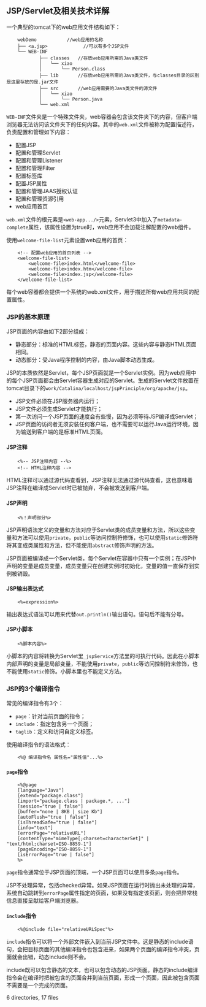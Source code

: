 ## JSP/Servlet及相关技术详解 ##

一个典型的tomcat下的web应用文件结构如下：

		webDemo           //web应用的名称
		├── <a.jsp> 			//可以有多个JSP文件
		└── WEB-INF
				├── classes   //存放web应用所需的Java类文件
				│   └── xiao
				│       └── Person.class
				├── lib       //存放web应用所需的Java类文件，与classes目录的区别是这里存放的是.jar文件
				├── src       //web应用需要的Java类文件的源文件
				│   └── xiao
				│       └── Person.java
				└── web.xml

`WEB-INF`文件夹是一个特殊文件夹，web容器会包含该文件夹下的内容，但客户端浏览器无法访问该文件夹下的任何内容。其中的`web.xml`文件被称为配置描述符，负责配置和管理如下内容：

- 配置JSP
- 配置和管理Servlet
- 配置和管理Listener
- 配置和管理Filter
- 配置标签库
- 配置JSP属性
- 配置和管理JAAS授权认证
- 配置和管理资源引用
- web应用首页

`web.xml`文件的根元素是`<web-app.../>`元素，Servlet3中加入了`metadata-complete`属性，该属性设置为true时，web应用不会加载注解配置的web组件。

使用`welcome-file-list`元素设置web应用的首页：

		<!-- 配置web应用的首页列表 -->
		<welcome-file-list>
			<welcome-file>index.html</welcome-file>
			<welcome-file>index.htm</welcome-file>
			<welcome-file>index.jsp</welcome-file>
		</welcome-file-list>

每个web容器都会提供一个系统的web.xml文件，用于描述所有web应用共同的配置属性。

### JSP的基本原理 ###

JSP页面的内容由如下2部分组成：

- 静态部分：标准的HTML标签，静态的页面内容。这些内容与静态HTML页面相同。
- 动态部分：受Java程序控制的内容，由Java脚本动态生成。

JSP的本质依然是Servlet，每个JSP页面就是一个Servlet实例。因为web应用中的每个JSP页面都会由Servlet容器生成对应的Servlet。生成的Servlet文件放置在tomcat目录下的`work/Catalina/localhost/jspPrinciple/org/apache/jsp`。

- JSP文件必须在JSP服务器内运行；
- JSP文件必须生成Servlet才能执行；
- 第一次访问一个JSP页面的速度会有些慢，因为必须等待JSP编译成Servlet；
- JSP页面的访问者无须安装任何客户端，也不需要可以运行Java运行环境，因为输送到客户端的是标准HTML页面。

#### JSP注释 ####

		<%-- JSP注释内容 --%>
		<!-- HTML注释内容 -->

HTML注释可以通过源代码查看到，JSP注释无法通过源代码查看，这也意味着JSP注释在编译成Servlet时已被抛弃，不会被发送到客户端。

#### JSP声明 ####

		<%！声明部分%>

JSP声明语法定义的变量和方法对应于Servlet类的成员变量和方法，所以这些变量和方法可以使用`private`，`public`等访问控制符修饰，也可以使用`static`修饰符将其变成类属性和方法，但不能使用`abstract`修饰声明的方法。

JSP页面被编译成一个Servlet类，每个Servlet在容器中只有一个实例；在JSP中声明的变量是成员变量，成员变量只在创建实例时初始化，变量的值一直保存到实例被销毁。

#### JSP输出表达式 ####

		<%=expression%>

输出表达式语法可以用来代替`out.println()`输出语句。语句后不能有分号。

#### JSP小脚本 ####

		<%脚本内容%>

小脚本的内容将转换为Servlet里`_jspService`方法里的可执行代码。因此在小脚本内部声明的变量是局部变量，不能使用`private`，`public`等访问控制符来修饰，也不能使用`static`修饰。小脚本里也不能定义方法。

### JSP的3个编译指令 ###

常见的编译指令有3个：

- `page`：针对当前页面的指令；
- `include`：指定包含另一个页面；
- `taglib`：定义和访问自定义标签。

使用编译指令的语法格式：

		<%@ 编译指令名 属性名="属性值"...%>

#### `page`指令 ####

		<%@page
		[language="Java"]
		[extend="package.class"]
		[import="package.class | package.*, ..."]
		[session="true | false"]
		[buffer="none | 8KB | size Kb"]
		[autoFlush="true | false"]
		[isThreadSafe="true | false"]
		[info="text"]
		[errorPage="relativeURL"]
		[contentType="mimeType[;charset=characterSet]" | "text/html;charset=ISO-8859-1"]
		[pageEncoding="ISO-8859-1"]
		[isErrorPage="true | false"]
		%>

`page`指令通常位于JSP页面的顶端，一个JSP页面可以使用多条`page`指令。

JSP不处理异常，包括checked异常。如果JSP页面在运行时抛出未处理的异常，系统自动跳转到`errorPage`属性指定的页面，如果没有指定该页面，则会把异常栈信息直接呈献给客户端浏览器。

#### `include`指令 ####

		<%@include file="relativeURLSpec"%>

`include`指令可以将一个外部文件嵌入到当前JSP文件中。这是静态的include语句，会把目标页面的其他编译指令也包含进来，如果两个页面的编译指令冲突，页面就会出错，动态include则不会。

include既可以包含静态的文本，也可以包含动态的JSP页面。静态的include编译指令会在编译时把被包含的页面合并到当前页面，形成一个页面，因此被包含页面不需要是一个完成的页面。
































































6 directories, 17 files
